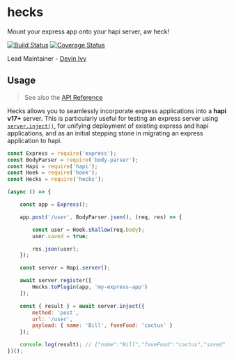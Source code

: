 # hecks
Mount your express app onto your hapi server, aw heck!

[![Build Status](https://travis-ci.org/devinivy/hecks.svg?branch=master)](https://travis-ci.org/devinivy/hecks) [![Coverage Status](https://coveralls.io/repos/devinivy/hecks/badge.svg?branch=master&service=github)](https://coveralls.io/github/devinivy/hecks?branch=master)

Lead Maintainer - [Devin Ivy](https://github.com/devinivy)

## Usage
> See also the [API Reference](API.md)

Hecks allows you to seamlessly incorporate express applications into a **hapi v17+** server.  This is particularly useful for testing an express server using [`server.inject()`](https://github.com/hapijs/hapi/blob/master/API.md#server.inject()), for unifying deployment of existing express and hapi applications, and as an initial stepping stone in migrating an express application to hapi.

```js
const Express = require('express');
const BodyParser = require('body-parser');
const Hapi = require('hapi');
const Hoek = require('hoek');
const Hecks = require('hecks');

(async () => {

    const app = Express();

    app.post('/user', BodyParser.json(), (req, res) => {

        const user = Hoek.shallow(req.body);
        user.saved = true;

        res.json(user);
    });

    const server = Hapi.server();

    await server.register([
        Hecks.toPlugin(app, 'my-express-app')
    ]);

    const { result } = await server.inject({
        method: 'post',
        url: '/user',
        payload: { name: 'Bill', faveFood: 'cactus' }
    });

    console.log(result); // {"name":"Bill","faveFood":"cactus","saved":true}
})();
```
